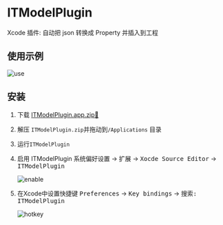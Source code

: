 
# ITModelPlugin
Xcode 插件: 自动把 json 转换成 Property 并插入到工程

## 使用示例
   ![use](https://raw.githubusercontent.com/witchan/ITModelPlugin/master/Image/use.gif)

## 安装
1. 下载 [ITModelPlugin.app.zip📎](https://raw.githubusercontent.com/witchan/ITModelPlugin/master/ITModelPlugin.app.zip)
2. 解压 `ITModelPlugin.zip`并拖动到`/Applications` 目录
3. 运行`ITModelPlugin`
4. 启用 ITModelPlugin
<kbd>系统偏好设置</kbd> -> <kbd>扩展</kbd> -> <kbd>Xocde Source Editor</kbd> -> <kbd>ITModelPlugin</kbd>

   ![enable](https://raw.githubusercontent.com/witchan/ITModelPlugin/master/Image/enable.png)

5. 在Xcode中设置快捷键 
<kbd>Preferences</kbd> -> <kbd>Key bindings</kbd> -> <kbd>搜索: ITModelPlugin</kbd>

   ![hotkey](https://raw.githubusercontent.com/witchan/ITModelPlugin/master/Image/hotkey.png)

